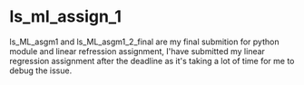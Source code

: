 # ls_ml_assign_1

ls_ML_asgm1 and ls_ML_asgm1_2_final are my final submition for python module and linear refression assignment, I'have submitted my linear regression assignment after the deadline as it's taking a lot of time for me to debug the issue.
